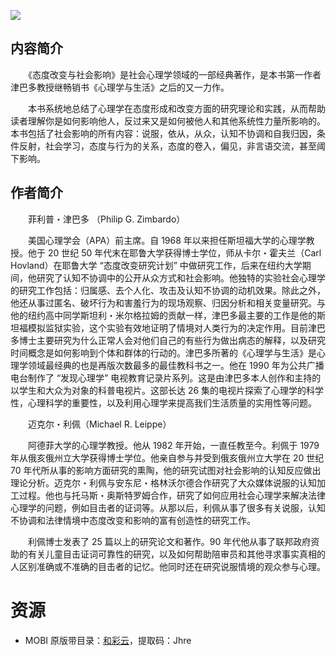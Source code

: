 ![](https://images-cn.ssl-images-amazon.cn/images/I/519VLHBy9jL.jpg)

## 内容简介

　　《态度改变与社会影响》是社会心理学领域的一部经典著作，是本书第一作者津巴多教授继畅销书《心理学与生活》之后的又一力作。

　　本书系统地总结了心理学在态度形成和改变方面的研究理论和实践，从而帮助读者理解你是如何影响他人，反过来又是如何被他人和其他系统性力量所影响的。本书包括了社会影响的所有内容：说服，依从，从众，认知不协调和自我归因，条件反射，社会学习，态度与行为的关系，态度的卷入，偏见，非言语交流，甚至阈下影响。

## 作者简介

　　菲利普・津巴多 （Philip G. Zimbardo）

　　美国心理学会（APA）前主席。自 1968 年以来担任斯坦福大学的心理学教授。他于 20 世纪 50 年代末在耶鲁大学获得博士学位，师从卡尔・霍夫兰（Carl Hovland）在耶鲁大学 “态度改变研究计划” 中做研究工作，后来在纽约大学期间，他研究了认知不协调中的公开从众方式和社会影响。他独特的实验社会心理学的研究工作包括：归属感、去个人化、攻击及认知不协调的动机效果。除此之外，他还从事过匿名、破坏行为和害羞行为的现场观察、归因分析和相关变量研究。与他的纽约高中同学斯坦利・米尔格拉姆的贡献一样，津巴多最主要的工作是他的斯坦福模拟监狱实验，这个实验有效地证明了情境对人类行为的决定作用。目前津巴多博士主要研究为什么正常人会对他们自己的有些行为做出病态的解释，以及研究时间概念是如何影响到个体和群体的行动的。津巴多所著的《心理学与生活》是心理学领域最经典的也是再版次数最多的最佳教科书之一。他在 1990 年为公共广播电台制作了 “发现心理学” 电视教育记录片系列。这是由津巴多本人创作和主持的以学生和大众为对象的科普电视片。这部长达 26 集的电视片探索了心理学的科学性，心理科学的重要性，以及利用心理学来提高我们生活质量的实用性等问题。

　　迈克尔・利佩（Michael R. Leippe）

　　阿德菲大学的心理学教授。他从 1982 年开始，一直任教至今。利佩于 1979 年从俄亥俄州立大学获得博士学位。他亲自参与并受到俄亥俄州立大学在 20 世纪 70 年代所从事的影响方面研究的熏陶，他的研究试图对社会影响的认知反应做出理论分析。迈克尔・利佩与安东尼・格林沃尔德合作研究了大众媒体说服的认知加工过程。他也与托马斯・奥斯特罗姆合作，研究了如何应用社会心理学来解决法律心理学的问题，例如目击者的证词等。从那以后，利佩从事了很多有关说服，认知不协调和法律情境中态度改变和影响的富有创造性的研究工作。

　　利佩博士发表了 25 篇以上的研究论文和著作。90 年代他从事了联邦政府资助的有关儿童目击证词可靠性的研究，以及如何帮助陪审员和其他寻求事实真相的人区别准确或不准确的目击者的记忆。他同时还在研究说服情境的观众参与心理。

# 资源

* MOBI 原版带目录：[和彩云](https://caiyun.139.com/m/i?0n5Cs1KFRqO5U)，提取码：Jhre
